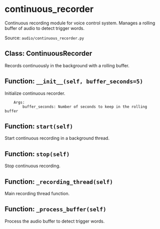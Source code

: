 # continuous_recorder

Continuous recording module for voice control system.
Manages a rolling buffer of audio to detect trigger words.

Source: `audio/continuous_recorder.py`

## Class: ContinuousRecorder

Records continuously in the background with a rolling buffer.

## Function: `__init__(self, buffer_seconds=5)`

Initialize continuous recorder.
        
        Args:
            buffer_seconds: Number of seconds to keep in the rolling buffer

## Function: `start(self)`

Start continuous recording in a background thread.

## Function: `stop(self)`

Stop continuous recording.

## Function: `_recording_thread(self)`

Main recording thread function.

## Function: `_process_buffer(self)`

Process the audio buffer to detect trigger words.

